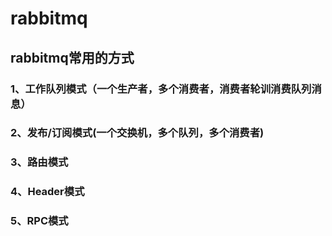 # rabbitmq
## rabbitmq常用的方式
### 1、工作队列模式（一个生产者，多个消费者，消费者轮训消费队列消息）
### 2、发布/订阅模式(一个交换机，多个队列，多个消费者)
### 3、路由模式
### 4、Header模式
### 5、RPC模式
